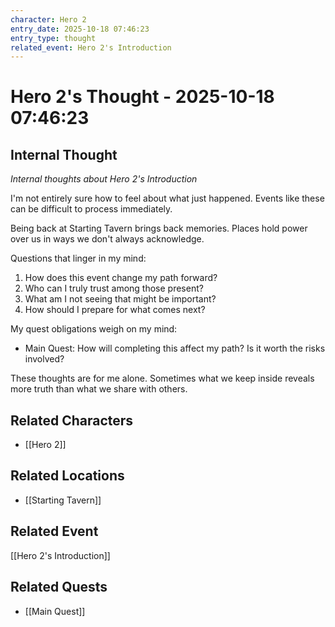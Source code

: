 ```yaml
---
character: Hero 2
entry_date: 2025-10-18 07:46:23
entry_type: thought
related_event: Hero 2's Introduction
---
```


# Hero 2's Thought - 2025-10-18 07:46:23

## Internal Thought

*Internal thoughts about Hero 2's Introduction*

I'm not entirely sure how to feel about what just happened. Events like these can be difficult to process immediately.

Being back at Starting Tavern brings back memories. Places hold power over us in ways we don't always acknowledge.

Questions that linger in my mind:

1. How does this event change my path forward?
2. Who can I truly trust among those present?
3. What am I not seeing that might be important?
4. How should I prepare for what comes next?

My quest obligations weigh on my mind:

- Main Quest: How will completing this affect my path? Is it worth the risks involved?

These thoughts are for me alone. Sometimes what we keep inside reveals more truth than what we share with others.


## Related Characters
- [[Hero 2]]

## Related Locations
- [[Starting Tavern]]

## Related Event
[[Hero 2's Introduction]]

## Related Quests
- [[Main Quest]]
